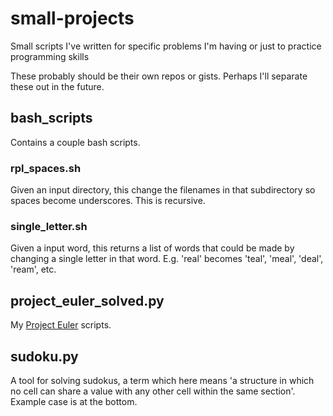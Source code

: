 # small-projects
Small scripts I've written for specific problems I'm having or just to practice programming skills

These probably should be their own repos or gists. Perhaps I'll separate these out in the future.

## bash_scripts
Contains a couple bash scripts.

### rpl_spaces.sh
Given an input directory, this change the filenames in that subdirectory so spaces become underscores. This is recursive.

### single_letter.sh
Given a input word, this returns a list of words that could be made by changing a single letter in that word. E.g. 'real' becomes 'teal', 'meal', 'deal', 'ream', etc.

## project_euler_solved.py
My [Project Euler](https://projecteuler.net/) scripts.

## sudoku.py
A tool for solving sudokus, a term which here means 'a structure in which no cell can share a value with any other cell within the same section'. Example case is at the bottom.
